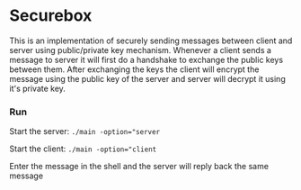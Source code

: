 # Securebox

This is an implementation of securely sending messages between client and server using public/private key mechanism.
Whenever a client sends a message to server it will first do a handshake to exchange the public keys between them. After exchanging the keys the client will encrypt the message using the public key of the server and server will decrypt it using it's private key.  

### Run

Start the server:
```./main -option="server```

Start the client:
```./main -option="client```

Enter the message in the shell and the server will reply back the same message

